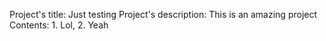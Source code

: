 Project's title: Just testing
Project's description: This is an amazing project
Contents: 1. Lol, 2. Yeah